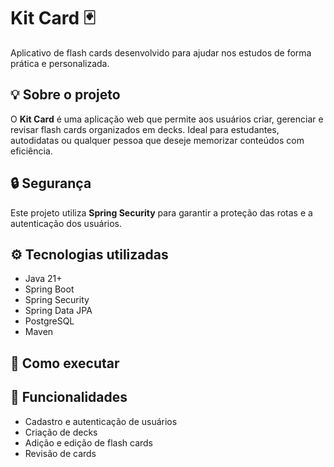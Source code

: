 # Kit Card 🃏
Aplicativo de flash cards desenvolvido para ajudar nos estudos de forma prática e personalizada.

## 💡 Sobre o projeto

O **Kit Card** é uma aplicação web que permite aos usuários criar, gerenciar e revisar flash cards organizados em decks. Ideal para estudantes, autodidatas ou qualquer pessoa que deseje memorizar conteúdos com eficiência.

## 🔒 Segurança

Este projeto utiliza **Spring Security** para garantir a proteção das rotas e a autenticação dos usuários.

## ⚙️ Tecnologias utilizadas

- Java 21+
- Spring Boot
- Spring Security
- Spring Data JPA
- PostgreSQL
- Maven

## 🚀 Como executar

## 📌 Funcionalidades

- Cadastro e autenticação de usuários
- Criação de decks
- Adição e edição de flash cards
- Revisão de cards

